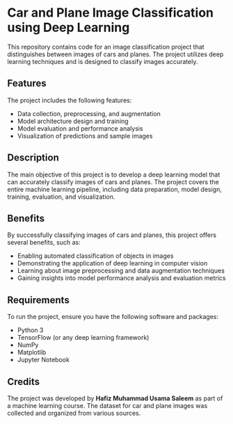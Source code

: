 # Car and Plane Image Classification using Deep Learning
This repository contains code for an image classification project that distinguishes between images of cars and planes. The project utilizes deep learning techniques and is designed to classify images accurately.

## Features
The project includes the following features:

* Data collection, preprocessing, and augmentation
* Model architecture design and training
* Model evaluation and performance analysis
* Visualization of predictions and sample images

## Description
The main objective of this project is to develop a deep learning model that can accurately classify images of cars and planes. The project covers the entire machine learning pipeline, including data preparation, model design, training, evaluation, and visualization.

## Benefits
By successfully classifying images of cars and planes, this project offers several benefits, such as:

* Enabling automated classification of objects in images
* Demonstrating the application of deep learning in computer vision
* Learning about image preprocessing and data augmentation techniques
* Gaining insights into model performance analysis and evaluation metrics

## Requirements
To run the project, ensure you have the following software and packages:

* Python 3
* TensorFlow (or any deep learning framework)
* NumPy
* Matplotlib
* Jupyter Notebook

## Credits
The project was developed by **Hafiz Muhammad Usama Saleem** as part of a machine learning course. The dataset for car and plane images was collected and organized from various sources.
